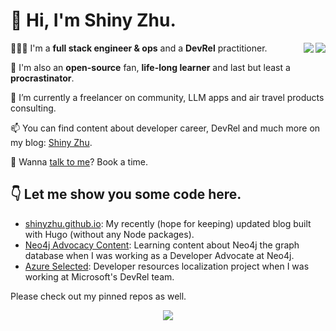 
# 👏 Hi, I'm Shiny Zhu.

<a href="https://github.com/shinyzhu#gh-light-mode-only">
  <img align="right" src="https://github-readme-stats.vercel.app/api?username=shinyzhu&show_icons=true&icon_color=805AD5&text_color=718096&bg_color=ffffff&hide_title=true#gh-light-mode-only" />
</a>

<a href="https://github.com/shinyzhu#gh-dark-mode-only">
  <img align="right" src="https://github-readme-stats.vercel.app/api?username=shinyzhu&show_icons=true&hide_title=true&theme=cobalt#gh-dark-mode-only" />
</a>


👨🏻‍💻 I'm a **full stack engineer & ops** and a **DevRel** practitioner.

👐 I'm also an **open-source** fan, **life-long learner** and last but least a **procrastinator**.

🔭 I’m currently a freelancer on community, LLM apps and air travel products consulting.

📫 You can find content about developer career, DevRel and much more on my blog: [Shiny Zhu](https://shinyzhu.com).

💬 Wanna [talk to me](https://cal.com/shiny/m)? Book a time.

## 👇 Let me show you some code here.

- [shinyzhu.github.io](https://github.com/shinyzhu/shinyzhu.github.io): My recently (hope for keeping) updated blog built with Hugo (without any Node packages).
- [Neo4j Advocacy Content](https://github.com/shinyzhu/neo4j-advocacy-content): Learning content about Neo4j the graph database when I was working as a Developer Advocate at Neo4j.
- [Azure Selected](https://github.com/shinyzhu/azureselected): Developer resources localization project when I was working at Microsoft's DevRel team.

Please check out my pinned repos as well.

<div align="center">
<img src="https://tj.lws.im/telemetry/clnzoxcy10001vy2ohi4obbi0/clut6ntdy003xpo4lgh1n1r8c/badge.svg?name=ProfileView&title=profile%20views&url=https://github.com/shinyzhu" align="center" />
</div>  

<!--
**shinyzhu/shinyzhu** is a ✨ _special_ ✨ repository because its `README.md` (this file) appears on your GitHub profile.

Here are some ideas to get you started:

- 🔭 I’m currently working on ...
- 🌱 I’m currently learning ...
- 👯 I’m looking to collaborate on ...
- 🤔 I’m looking for help with ...
- 💬 Ask me about ...
- 📫 How to reach me: ...
- 😄 Pronouns: ...
- ⚡ Fun fact: ...
-->
